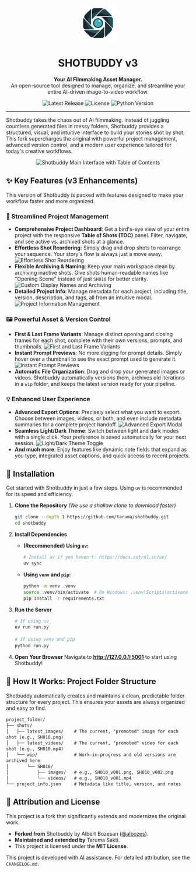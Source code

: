 <div align="center">
  <img src="./logo_shotbuddyv3.png" alt="Shotbuddy Logo" width="100"/>
</div>

<h1 align="center">SHOTBUDDY v3</h1>

<p align="center">
  <strong>Your AI Filmmaking Asset Manager.</strong>
  <br />
  An open-source tool designed to manage, organize, and streamline your entire AI-driven image-to-video workflow.
</p>

<p align="center">
  <img alt="Latest Release" src="https://img.shields.io/github/v/release/taruma/shotbuddy"/>
  <img alt="License" src="https://img.shields.io/badge/license-MIT-green.svg"/>
  <img alt="Python Version" src="https://img.shields.io/badge/python-3.13.1%2B-blue"/>
</p>

---

Shotbuddy takes the chaos out of AI filmmaking. Instead of juggling countless generated files in messy folders, Shotbuddy provides a structured, visual, and intuitive interface to build your stories shot by shot. This fork supercharges the original with powerful project management, advanced version control, and a modern user experience tailored for today's creative workflows.

<p align="center">
  <img src="https://github.com/user-attachments/assets/e7ce1616-8936-49e8-a3fa-45403cd92203" alt="Shotbuddy Main Interface with Table of Contents"/>
</p>

## ✨ Key Features (v3 Enhancements)

This version of Shotbuddy is packed with features designed to make your workflow faster and more organized.

### 🚀 Streamlined Project Management

- **Comprehensive Project Dashboard**: Get a bird's-eye view of your entire project with the responsive **Table of Shots (TOC)** panel. Filter, navigate, and see active vs. archived shots at a glance.
- **Effortless Shot Reordering**: Simply drag and drop shots to rearrange your sequence. Your story's flow is always just a move away.
  ![Effortless Shot Reordering](https://github.com/user-attachments/assets/c327eb21-b52d-4163-be52-c5d1c3178bce)
- **Flexible Archiving & Naming**: Keep your main workspace clean by archiving inactive shots. Give shots human-readable names like "Opening Scene" instead of just `SH010` for better clarity.
  ![Custom Display Names and Archiving](https://github.com/user-attachments/assets/0d87067d-def9-4d4e-a140-ee1188288d42)
- **Detailed Project Info**: Manage metadata for each project, including title, version, description, and tags, all from an intuitive modal.
  ![Project Information Management](https://github.com/user-attachments/assets/4dd9a394-2110-42db-91f8-a333fbfd948c)

### 🖼️ Powerful Asset & Version Control

- **First & Last Frame Variants**: Manage distinct opening and closing frames for each shot, complete with their own versions, prompts, and thumbnails.
  ![First and Last Frame Variants](https://github.com/user-attachments/assets/4286dc1c-7df9-45f0-afd5-acbacf5255da)
- **Instant Prompt Previews**: No more digging for prompt details. Simply hover over a thumbnail to see the exact prompt used to generate it.
  ![Instant Prompt Previews](https://github.com/user-attachments/assets/816a40ec-000b-4f6f-807e-51dcd5b305f1)
- **Automatic File Organization**: Drag and drop your generated images or videos. Shotbuddy automatically versions them, archives old iterations in a `wip` folder, and keeps the latest version ready for your pipeline.

### 💡 Enhanced User Experience

- **Advanced Export Options**: Precisely select what you want to export. Choose between images, videos, or both, and even include metadata summaries for a complete project handoff.
  <img src="https://github.com/user-attachments/assets/d1c0f1bb-d897-464b-bd07-0ca8559d9900" alt="Advanced Export Modal" width="500"/>
- **Seamless Light/Dark Theme**: Switch between light and dark modes with a single click. Your preference is saved automatically for your next session.
  ![Light/Dark Theme Toggle](https://github.com/user-attachments/assets/ec2f3e5e-33a3-4200-89cc-eae3cf70f1c6)
- **And much more**: Enjoy features like dynamic note fields that expand as you type, integrated asset captions, and quick access to recent projects.

## 🔧 Installation

Get started with Shotbuddy in just a few steps. Using `uv` is recommended for its speed and efficiency.

1.  **Clone the Repository**
    *(We use a shallow clone to download faster)*
    ```bash
    git clone --depth 1 https://github.com/taruma/shotbuddy.git
    cd shotbuddy
    ```

2.  **Install Dependencies**

    *   **(Recommended) Using `uv`:**
        ```bash
        # Install uv if you haven't: https://docs.astral.sh/uv/
        uv sync
        ```
    *   **Using `venv` and `pip`:**
        ```bash
        python -m venv .venv
        source .venv/bin/activate  # On Windows: .venv\Scripts\activate
        pip install -r requirements.txt
        ```

3.  **Run the Server**
    ```bash
    # If using uv
    uv run run.py

    # If using venv and pip
    python run.py
    ```

4.  **Open Your Browser**
    Navigate to **http://127.0.0.1:5001** to start using Shotbuddy!

## 📁 How It Works: Project Folder Structure

Shotbuddy automatically creates and maintains a clean, predictable folder structure for every project. This ensures your assets are always organized and easy to find.

```
project_folder/
├── shots/
│   ├── latest_images/    # The current, "promoted" image for each shot (e.g., SH010.png)
│   ├── latest_videos/    # The current, "promoted" video for each shot (e.g., SH010.mp4)
│   └── wip/              # Work-in-progress and old versions are archived here
│       └── SH010/
│           ├── images/   # e.g., SH010_v001.png, SH010_v002.png
│           └── videos/   # e.g., SH010_v001.mp4
└── project_info.json     # Metadata like title, version, and notes
```

## 📜 Attribution and License

This project is a fork that significantly extends and modernizes the original work.

-   **Forked from** Shotbuddy by Albert Bozesan ([@albozes](https://github.com/albozes/shotbuddy)).
-   **Maintained and extended by** Taruma Sakti.
-   This project is licensed under the **MIT License**.

This project is developed with AI assistance. For detailed attribution, see the `CHANGELOG.md`.

